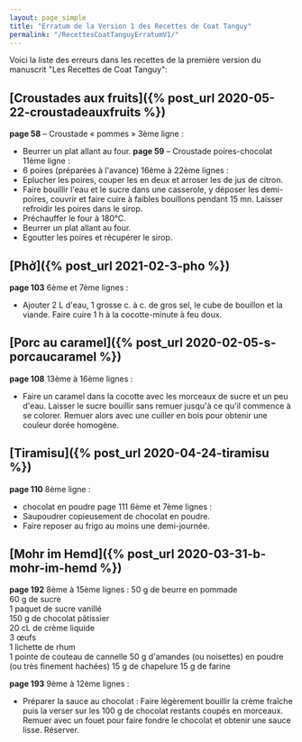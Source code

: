 ```yaml
---
layout: page_simple
title: "Erratum de la Version 1 des Recettes de Coat Tanguy"
permalink: "/RecettesCoatTanguyErratumV1/"
---
```


Voici la liste des erreurs dans les recettes de la première version du manuscrit "Les Recettes de Coat Tanguy":

##  [Croustades aux fruits]({% post_url 2020-05-22-croustadeauxfruits %})
**page 58** – Croustade « pommes »
3ème ligne :
* Beurrer un plat allant au four.
**page 59** – Croustade poires-chocolat  
11ème ligne :
* 6 poires (préparées à l'avance) 
16ème à 22ème lignes : 
* Eplucher les poires, couper les en deux et arroser les de jus de citron.
* Faire bouillir l'eau et le sucre dans une casserole, y déposer les demi-poires, couvrir et faire cuire à faibles bouillons pendant 15 mn. Laisser refroidir les poires dans le sirop.
* Préchauffer le four à 180°C.
* Beurrer un plat allant au four.
* Egoutter les poires et récupérer le sirop.

##  [Phở]({% post_url 2021-02-3-pho %})
**page 103** 
6ème et 7ème lignes :
* Ajouter 2 L d'eau, 1 grosse c. à c. de gros sel, le cube de bouillon et la viande. Faire cuire 1 h à la cocotte-minute à feu doux.

##  [Porc au caramel]({% post_url 2020-02-05-s-porcaucaramel %})
**page 108**
13ème à 16ème lignes :
* Faire un caramel dans la cocotte avec les morceaux de sucre et un peu d'eau. Laisser le sucre bouillir sans remuer jusqu'à ce qu'il commence à se colorer. Remuer alors avec une cuiller en bois pour obtenir une couleur dorée homogène.

##  [Tiramisu]({% post_url 2020-04-24-tiramisu %})
**page 110**
8ème ligne :
* chocolat en poudre
page 111
6ème et 7ème lignes :
* Saupoudrer copieusement de chocolat en poudre.
* Faire reposer au frigo au moins une demi-journée.

##  [Mohr im Hemd]({% post_url 2020-03-31-b-mohr-im-hemd %})
**page 192**
8ème à 15ème lignes :
50 g de beurre en pommade		
60 g de sucre				
1 paquet de sucre vanillé		
150 g de chocolat pâtissier		 
20 cL de crème liquide		
3 œufs					
1 lichette de rhum					
1 pointe de couteau de cannelle
50 g d'amandes (ou noisettes) en poudre (ou très finement hachées)
15 g de chapelure
15 g de farine
							
**page 193**
9ème à 12ème lignes :
* Préparer la sauce au chocolat : Faire légèrement bouillir la crème fraîche puis la verser sur les 100 g de chocolat restants coupés en morceaux. Remuer avec un fouet pour faire fondre le chocolat et obtenir une sauce lisse. Réserver.




